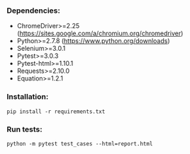 ### Dependencies:
+ ChromeDriver>=2.25 (https://sites.google.com/a/chromium.org/chromedriver)
+ Python>=2.7.8 (https://www.python.org/downloads)
+ Selenium>=3.0.1
+ Pytest>=3.0.3
+ Pytest-html>=1.10.1
+ Requests>=2.10.0
+ Equation>=1.2.1

### Installation:
```
pip install -r requirements.txt
```
### Run tests:
```
python -m pytest test_cases --html=report.html
```
